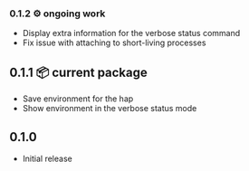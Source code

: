 ### 0.1.2 ⚙️ ongoing work

* Display extra information for the verbose status command
* Fix issue with attaching to short-living processes


## 0.1.1 📦 current package

* Save environment for the hap
* Show environment in the verbose status mode


## 0.1.0

* Initial release
